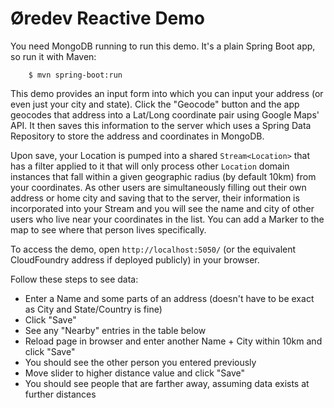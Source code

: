 # Øredev Reactive Demo

You need MongoDB running to run this demo. It's a plain Spring Boot app, so run it with Maven:

		$ mvn spring-boot:run

This demo provides an input form into which you can input your address (or even just your city and state). Click the "Geocode" button and the app geocodes that address into a Lat/Long coordinate pair using Google Maps' API. It then saves this information to the server which uses a Spring Data Repository to store the address and coordinates in MongoDB.

Upon save, your Location is pumped into a shared `Stream<Location>` that has a filter applied to it that will only process other `Location` domain instances that fall within a given geographic radius (by default 10km) from your coordinates. As other users are simultaneously filling out their own address or home city and saving that to the server, their information is incorporated into your Stream and you will see the name and city of other users who live near your coordinates in the list. You can add a Marker to the map to see where that person lives specifically.

To access the demo, open `http://localhost:5050/` (or the equivalent CloudFoundry address if deployed publicly) in your browser.

Follow these steps to see data:

- Enter a Name and some parts of an address (doesn't have to be exact as City and State/Country is fine)
- Click "Save"
- See any "Nearby" entries in the table below
- Reload page in browser and enter another Name + City within 10km and click "Save"
- You should see the other person you entered previously
- Move slider to higher distance value and click "Save"
- You should see people that are farther away, assuming data exists at further distances